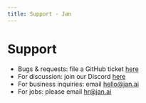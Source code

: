 ```yaml
---
title: Support - Jan
---
```


# Support

- Bugs & requests: file a GitHub ticket [here](https://github.com/janhq/jan/issues)
- For discussion: join our Discord [here](https://discord.gg/FTk2MvZwJH)
- For business inquiries: email hello@jan.ai
- For jobs: please email hr@jan.ai
